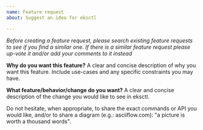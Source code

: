 ```yaml
---
name: Feature request
about: Suggest an idea for eksctl

---
```


*Before creating a feature request, please search existing feature requests to see if you find a similar one. If there is a similar feature request please up-vote it and/or add your comments to it instead*

**Why do you want this feature?**
A clear and concise description of why you want this feature. Include use-cases and any specific constraints you may have.

**What feature/behavior/change do you want?**
A clear and concise description of the change you would like to see in eksctl.

Do not hesitate, when appropriate, to share the exact commands or API you would like, and/or to share a diagram (e.g.: asciiflow.com): "a picture is worth a thousand words".
